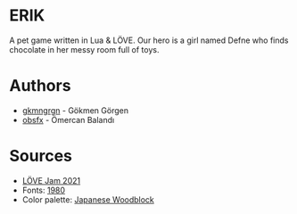 # ERIK

A pet game written in Lua &amp; LÖVE. Our hero is a girl named Defne who finds chocolate in her messy room full of toys.

# Authors

- [gkmngrgn](https://github.com/gkmngrgn) - Gökmen Görgen
- [obsfx](https://github.com/obsfx) - Ömercan Balandı

# Sources

- [LÖVE Jam 2021](https://itch.io/jam/love2d-jam-2021)
- Fonts: [1980](https://arcade.itch.io/1980)
- Color palette: [Japanese Woodblock](https://lospec.com/palette-list/japanese-woodblock)
